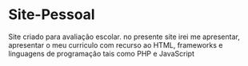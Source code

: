 # Site-Pessoal
Site criado para avaliação escolar. no presente site irei me apresentar, apresentar o meu curriculo com recurso ao HTML, frameworks e linguagens de programação tais como PHP e JavaScript